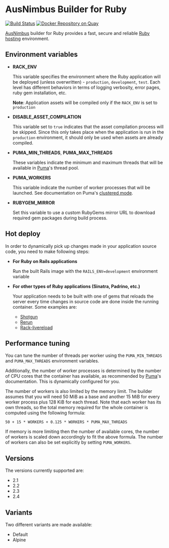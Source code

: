 # AusNimbus Builder for Ruby

[![Build Status](https://travis-ci.org/ausnimbus/s2i-ruby.svg?branch=master)](https://travis-ci.org/ausnimbus/s2i-ruby)
[![Docker Repository on Quay](https://quay.io/repository/ausnimbus/s2i-ruby/status "Docker Repository on Quay")](https://quay.io/repository/ausnimbus/s2i-ruby)

[AusNimbus](https://www.ausnimbus.com.au/) builder for Ruby provides a fast, secure and reliable [Ruby hosting](https://www.ausnimbus.com.au/languages/ruby-hosting/) environment.

## Environment variables

* **RACK_ENV**

    This variable specifies the environment where the Ruby application will be deployed (unless overwritten) - `production`, `development`, `test`.
    Each level has different behaviors in terms of logging verbosity, error pages, ruby gem installation, etc.

    **Note**: Application assets will be compiled only if the `RACK_ENV` is set to `production`

* **DISABLE_ASSET_COMPILATION**

    This variable set to `true` indicates that the asset compilation process will be skipped. Since this only takes place
    when the application is run in the `production` environment, it should only be used when assets are already compiled.

* **PUMA_MIN_THREADS**, **PUMA_MAX_THREADS**

    These variables indicate the minimum and maximum threads that will be available in [Puma](https://github.com/puma/puma)'s thread pool.

* **PUMA_WORKERS**

    This variable indicate the number of worker processes that will be launched. See documentation on Puma's [clustered mode](https://github.com/puma/puma#clustered-mode).

* **RUBYGEM_MIRROR**

    Set this variable to use a custom RubyGems mirror URL to download required gem packages during build process.

## Hot deploy

In order to dynamically pick up changes made in your application source code, you need to make following steps:

*  **For Ruby on Rails applications**

    Run the built Rails image with the `RAILS_ENV=development` environment variable

*  **For other types of Ruby applications (Sinatra, Padrino, etc.)**

    Your application needs to be built with one of gems that reloads the server every time changes in source code are done inside the running container. Some examples are:
    * [Shotgun](https://github.com/rtomayko/shotgun)
    * [Rerun](https://github.com/alexch/rerun)
    * [Rack-livereload](https://github.com/johnbintz/rack-livereload)


## Performance tuning

You can tune the number of threads per worker using the
`PUMA_MIN_THREADS` and `PUMA_MAX_THREADS` environment variables.

Additionally, the number of worker processes is determined by the number of CPU
cores that the container has available, as recommended by
[Puma](https://github.com/puma/puma)'s documentation. This is dynamically
configured for you.

The number of workers is also limited by the memory limit. The builder assumes
that you will need 50 MiB as a base and another 15 MiB for every worker
process plus 128 KiB for each thread. Note that each worker has its own threads, 
so the total memory required for the whole container is computed using the following formula:

```
50 + 15 * WORKERS + 0.125 * WORKERS * PUMA_MAX_THREADS
```

If memory is more limiting then the number of available cores, the number of
workers is scaled down accordingly to fit the above formula. The number of
workers can also be set explicitly by setting `PUMA_WORKERS`.

## Versions

The versions currently supported are:

- 2.1
- 2.2
- 2.3
- 2.4

## Variants

Two different variants are made available:

- Default
- Alpine
